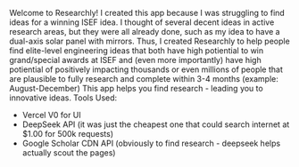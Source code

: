 Welcome to Researchly!
I created this app because I was struggling to find ideas for a winning ISEF idea. I thought of several decent ideas in active research areas, but they were all already done, such as my idea to have a dual-axis solar panel with mirrors. Thus, I created Researchly to help people find elite-level engineering ideas that both have high potiential to win grand/special awards at ISEF and (even more importantly) have high potiential of positively impacting thousands or even millions of people that are plausible to fully research and complete within 3-4 months (example: August-December)
This app helps you find research - leading you to innovative ideas.
Tools Used:
- Vercel V0 for UI
- DeepSeek API (it was just the cheapest one that could search internet at $1.00 for 500k requests)
- Google Scholar CDN API (obviously to find research - deepseek helps actually scout the pages)
